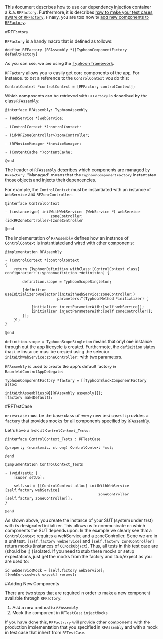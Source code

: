 This document describes how to use our dependency injection container a.k.a. `RFFactory`. Furthermore, it is describes [how to make your test cases aware of `RFFactory`](#rftestcase). Finally, you are told how to [add new components to `RFFactory`](#adding-new-components).

#RFFactory

`RFFactory` is a handy macro that is defined as follows:

```objc
#define RFFactory (RFAssembly *)[TyphoonComponentFactory defaultFactory]
```

As you can see, we are using the [Typhoon framework](https://github.com/appsquickly/Typhoon).

`RFFactory` allows you to easily get core components of the app. For instance, to get a reference to the `ControlContext` you do this:

```objc
ControlContext *controlContext = [RFFactory controlContext];
```

Which components can be retrieved with `RFFactory` is described by the class `RFAssembly`:

```objc
@interface RFAssembly: TyphoonAssembly

- (WebService *)webService;

- (ControlContext *)controlContext;

- (id<RFZoneController>)zoneController;

- (RFNoticeManager *)noticeManager;

- (ContentCache *)contentCache;

@end
```

The header of `RFAssembly` describes which components are managed by  `RFFactory`. "Managed" means that the `TyphoonComponentFactory` instantiates those objects and injects their dependencies.

For example, the `ControlContext` must be instantiated with an instance of `WebService` and `RFZoneController`:

```objc
@interface ControlContext

- (instancetype) initWithWebService: (WebService *) webService
                     zoneController: (id<RFZoneController>)zoneController
                     
@end
```
The implementation of `RFAssembly` defines how an instance of `ControlContext` is instantiated and wired with other components:

```objc
@implementation RFAssembly

- (ControlContext *)controlContext
{
    return [TyphoonDefinition withClass:[ControlContext class] configuration:^(TyphoonDefinition *definition) {

        definition.scope = TyphoonScopeSingleton;
        
        [definition useInitializer:@selector(initWithWebService:zoneController:)
                        parameters:^(TyphoonMethod *initializer) {
                            
            [initializer injectParameterWith:[self webService]];
            [initializer injectParameterWith:[self zoneController]];
        }];
    }];
}

@end
```

`definition.scope = TyphoonScopeSingleton` means that onyl one instance through out the app lifecycle is created. Furthermote, the `definition` states that the instance must be created using the selector `initWithWebService:zoneController:` with two parameters.

`RFAssembly` is used to create the app's default factory in `RaumfeldControlAppDelegate`:

```objc
TyphoonComponentFactory *factory = [[TyphoonBlockComponentFactory alloc] 
                                       initWithAssemblies:@[[RFAssembly assembly]]];
[factory makeDefault];
```

#RFTestCase

`RFTestCase` must be the base class of every new test case. It provides a `factory` that provides mocks for all components specified by `RFAssembly`.

Let's have a look at `ControlContext_Tests`:

```objc
@interface ControlContext_Tests : RFTestCase

@property (nonatomic, strong) ControlContext *sut;

@end
```

```objc
@implementation ControlContext_Tests

- (void)setUp {
    [super setUp];
    
    self.sut = [[ControlContext alloc] initWithWebService:[self.factory webService]
                                           zoneController:[self.factory zoneController]];
}

@end
```

As shown above, you create the instance of your SUT (system under test) with its designated initializer. 
This allows us to communicate on which components the SUT depends upon. In the example we clearly see that a `ControlContext` requires a webService and a zoneController. Sicne we are in a unit test, `[self.factory webService]` and `[self.factory zoneController]` return mocks (instances of `OCMockObject`). Thus, all tests in this test case are (should be ;) ) isolated. If you need to stub these mocks or setup expectations, just get the mocks from the factory and stub/expect as you are used to:

```objc
id webServiceMock = [self.factory webService];
[[webServiceMock expect] resume];
```

#Adding New Components

There are two steps that are required in order to make a new component available through `RFFactory`:

1. Add a new method to `RFAssembly`
2. Mock the component in `RFTestCase` `injectMocks`

If you have done this, `RFFactrory` will provide other components with the production implementation that you specified in `RFAssembly` and with a mock in test case that inherit from `RFTestCase`.